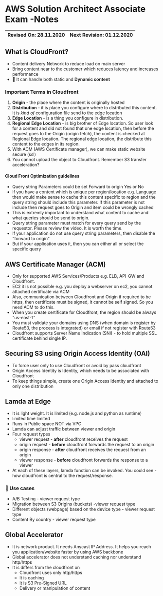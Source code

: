 # AWS Solution Architect Associate Exam -Notes

Revised On: 28.11.2020 | Next Revision: 01.12.2020
-----------------------| -------------------------


## What is CloudFront?

* Content delivery Network to reduce load on main server
* Bring content near to the customer which reduces latency and increases performance
* :magnet: It can handle both static and **Dynamic content**

### Important Terms in Cloudfront

1. **Origin** - the place where the content is originally hosted
2. **Distribution** - it is place you configure where to distributed this content. It is *kind of* configuration file send to the edge location
3. **Edge Location** - is a thing you configure in distribution.
4. **Regional Edge Location** - is big brother of Edge location. So user look for a content and did not found that one edge location, then before the request goes to the Origin (origin fetch), the content is checked at Regional Edge location. The regional edge location, the distribute this content to the edges in its region.
5. With ACM (AWS Certificate manager), we can make static website secure (ssl)
6. You cannot upload the object to Cloudfront. Remember S3 transfer acceleration?

#### Cloud Front Optimization guidelines

* Query string Parameters could be set Forward to origin Yes or No
* If you have a content which is unique per region/location e.g. Language then would make sense to cache this content specific to region and the query string should include this parameter. If this parameter is not include then request goes to Origin and item could be wrongly cached
* This is extremly important to understand what content to cache and what queries should be send to origin.
* Query string parameter must match for every query send by the requestor. Please review the video. It is worth the time.
* If your application do not use query string parameters, then disable the "forward to origin"
* But if your application uses it, then you can either all or select the specific query

## AWS Certificate Manager (ACM)

* Only for supported AWS Services/Products e.g. ELB, API-GW and Cloudfront.
* EC2 it is not possible e.g. you deploy a webserver on ec2, you cannot attached certificate via ACM
* Also, communication between Cloudfront and Origin if required to be https, then certificate must be signed, it cannot be self signed. So you need ACM to do this.
* When you create certificate for Cloudfront, the region should be always "us-east-1"
* You must validate your domains using DNS (when domain is register by Route53, the process is integrated) or email if not register with Route53
* Cloudfront supports Server Name Indication (SNI) - to hold multiple SSL certificate behind single IP.

## Securing S3 using Origin Access Identity (OAI)

* To force user only to use Cloudfront or avoid by pass cloudfront
* Origin Access Identity is Identity, which needs to be associated with Cloudfront
* To keep things simple, create one Origin Access Identity and attached to only one distribution

## Lamda at Edge

* It is light weight. It is limited (e.g. node.js and python as runtime)
* limited time limited
* Runs in Public space NOT via VPC
* Lamda can adjust traffic between viewer and origin
* Four request types
  * viewer request - **after** cloudfront receives the request
  * origin request - **before** cloudfront forwards the request to an origin
  * origin response - **after** cloudfront receives the request from an origin
  * viewer response - **before** cloudfront forwards the response to a viewer
* At each of these layers, lamda function can be invoked. You could see - how cloudfront is central to the request/response.

### :toolbox: Use cases

* A/B Testing - viewer request type
* Migration between S3 Origins (buckets) -viewer request type
* Different objects (webpage) based on the device type - viewer request type
* Content By country - viewer request type

## Global Accelerator

* It is network product. It needs Anycast IP Address. It helps you reach you application/website faster by using AWS backbone
* Global accelerator does not understand caching nor understand http/https
* It is differs from the cloudfront on
  * Cloudfront uses only http/https
  * It is caching
  * It is S3 Pre-Signed URL
  * Delivery or manipulation of content
